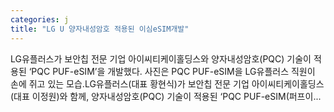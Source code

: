 ```yaml
---
categories: j
title: "LG U 양자내성암호 적용된 이심eSIM개발"
---
```

 LG유플러스가 보안칩 전문 기업 아이씨티케이홀딩스와 양자내성암호(PQC) 기술이 적용된 ‘PQC PUF-eSIM’을 개발했다. 사진은 PQC PUF-eSIM을 LG유플러스 직원이 손에 쥐고 있는 모습.LG유플러스(대표 황현식)가 보안칩 전문 기업 아이씨티케이홀딩스 (대표 이정원)와 함께, 양자내성암호(PQC) 기술이 적용된 ‘PQC PUF-eSIM(퍼프이...